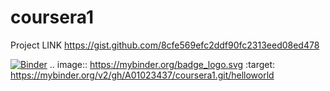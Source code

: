 # coursera1
Project LINK https://gist.github.com/8cfe569efc2ddf90fc2313eed08ed478


[![Binder](https://mybinder.org/badge_logo.svg)](https://mybinder.org/v2/gh/A01023437/coursera1.git/helloworld)
.. image:: https://mybinder.org/badge_logo.svg
 :target: https://mybinder.org/v2/gh/A01023437/coursera1.git/helloworld
 
